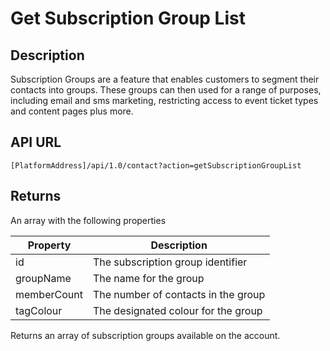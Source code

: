 # Get Subscription Group List

## Description

Subscription Groups are a feature that enables customers to segment their contacts into groups. These groups can then used for a range of purposes, including email and sms marketing, restricting access to event ticket types and content pages plus more.

## API URL

`[PlatformAddress]/api/1.0/contact?action=getSubscriptionGroupList`

## Returns

An array with the following properties

| Property | Description |
| --- | --- |
| id | The subscription group identifier |
| groupName | The name for the group |
| memberCount | The number of contacts in the group |
| tagColour | The designated colour for the group |

Returns an array of subscription groups available on the account.

